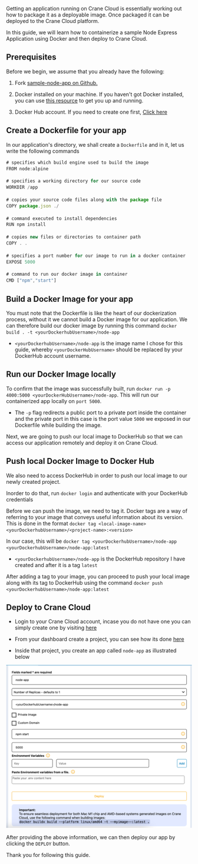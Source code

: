 Getting an application running on Crane Cloud is essentially working out how to package it as a deployable image. Once packaged it can be deployed to the Crane Cloud platform.

In this guide, we will learn how to containerize a sample Node Express Application using Docker and then deploy to Crane Cloud.

## Prerequisites

Before we begin, we assume that you already have the following:

1. Fork <a href="https://github.com/crane-cloud-Apps/sample-node-app" target="_blank" rel="noopener noreferrer">sample-node-app on Github.</a>

2. Docker installed on your machine. If you haven't got Docker installed, you can use <a href="https://docs.docker.com/get-docker/" target="_blank" rel="noopener noreferrer">this resource</a> to get you up and running.

3. Docker Hub account. If you need to create one first, <a href="https://hub.docker.com/signup" target="_blank" rel="noopener noreferrer">Click here</a>

## Create a Dockerfile for your app

In our application's directory, we shall create a `Dockerfile` and in it, let us write the following commands

```js
# specifies which build engine used to build the image
FROM node:alpine

# specifies a working directory for our source code
WORKDIR /app

# copies your source code files along with the package file
COPY package.json ./

# command executed to install dependencies
RUN npm install

# copies new files or directories to container path
COPY . .

# specifies a port number for our image to run in a docker container
EXPOSE 5000

# command to run our docker image in container
CMD ["npm","start"]
```

## Build a Docker Image for your app

You must note that the Dockerfile is like the heart of our dockerization process, without it we cannot build a Docker image for our application. We can therefore build our docker image by running this command `docker build . -t <yourDockerhubUsername>/node-app`

- `<yourDockerhubUsername>/node-app` is the image name I chose for this guide, whereby `<yourDockerHubUsername>` should be replaced by your DockerHub account username.

## Run our Docker Image locally

To confirm that the image was successfully built, run `docker run -p 4000:5000 <yourDockerHubUsername>/node-app`. This will run our containerized app locally on `port 5000`.

- The `-p` flag redirects a public port to a private port inside the container and the private port in this case is the port value `5000` we exposed in our Dockerfile while building the image.

Next, we are going to push our local image to DockerHub so that we can access our application remotely and deploy it on Crane Cloud.

## Push local Docker Image to Docker Hub

We also need to access DockerHub in order to push our local image to our newly created project.

Inorder to do that, run `docker login` and authenticate with your DockerHub credentials

Before we can push the image, we need to tag it. Docker tags are a way of referring to your image that conveys useful information about its version. This is done in the format `docker tag <local-image-name> <yourDockerhubUsername>/<project-name>:<version>`

In our case, this will be `docker tag <yourDockerhubUsername>/node-app <yourDockerhubUsername>/node-app:latest`

- `<yourDockerhubUsername>/node-app` is the DockerHub repository I have created and after it is a tag `latest`

After adding a tag to your image, you can proceed to push your local image along with its tag to DockerHub using the command `docker push <yourDockerhubUsername>/node-app:latest`

## Deploy to Crane Cloud

- Login to your Crane Cloud account, incase you do not have one you can simply create one by visiting [here](../user-accounts/registration.md)

- From your dashboard create a project, you can see how its done [here](../projects/index.md)

- Inside that project, you create an app called `node-app` as illustrated below

![](../img/deploy_node.png)

After providing the above information, we can then deploy our app by clicking the `DEPLOY` button.

Thank you for following this guide.
